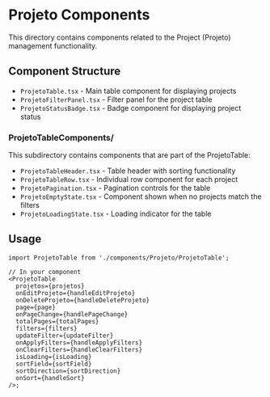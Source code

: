 # Projeto Components

This directory contains components related to the Project (Projeto) management functionality.

## Component Structure

- `ProjetoTable.tsx` - Main table component for displaying projects
- `ProjetoFilterPanel.tsx` - Filter panel for the project table
- `ProjetoStatusBadge.tsx` - Badge component for displaying project status

### ProjetoTableComponents/

This subdirectory contains components that are part of the ProjetoTable:

- `ProjetoTableHeader.tsx` - Table header with sorting functionality
- `ProjetoTableRow.tsx` - Individual row component for each project
- `ProjetoPagination.tsx` - Pagination controls for the table
- `ProjetoEmptyState.tsx` - Component shown when no projects match the filters
- `ProjetoLoadingState.tsx` - Loading indicator for the table

## Usage

```tsx
import ProjetoTable from './components/Projeto/ProjetoTable';

// In your component
<ProjetoTable
  projetos={projetos}
  onEditProjeto={handleEditProjeto}
  onDeleteProjeto={handleDeleteProjeto}
  page={page}
  onPageChange={handlePageChange}
  totalPages={totalPages}
  filters={filters}
  updateFilter={updateFilter}
  onApplyFilters={handleApplyFilters}
  onClearFilters={handleClearFilters}
  isLoading={isLoading}
  sortField={sortField}
  sortDirection={sortDirection}
  onSort={handleSort}
/>;
```
